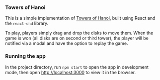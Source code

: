 ### Towers of Hanoi

This is a simple implementation of [Towers of Hanoi](https://en.wikipedia.org/wiki/Tower_of_Hanoi), built using React and the ```react-dnd``` library.

To play, players simply drag and drop the disks to move them. When the game is won (all disks are on second or third tower), the player will be notified via a modal and have the option to replay the game.

### Running the app

In the project directory, run ```npm start``` to open the app in development mode, then open [http://localhost:3000](http://localhost:3000) to view it in the browser.
